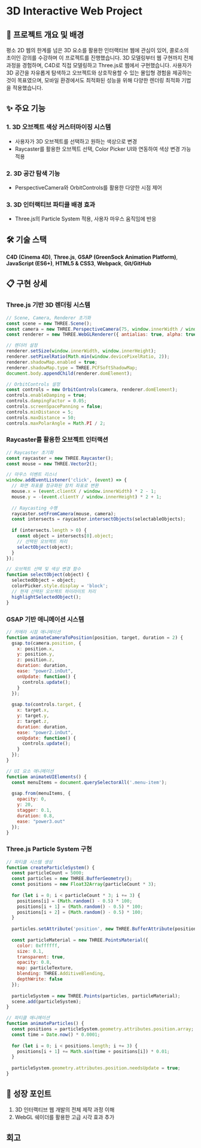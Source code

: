 # 3D Interactive Web Project

## 📝 프로젝트 개요 및 배경
평소 2D 웹의 한계를 넘은 3D 요소를 활용한 인터랙티브 웹에 관심이 있어, 콜로소의 초이인 강의를 수강하며 이 프로젝트를 진행했습니다. 3D 모델링부터 웹 구현까지 전체 과정을 경험하며, C4D로 직접 모델링하고 Three.js로 웹에서 구현했습니다.
사용자가 3D 공간을 자유롭게 탐색하고 오브젝트와 상호작용할 수 있는 몰입형 경험을 제공하는 것이 목표였으며, 모바일 환경에서도 최적화된 성능을 위해 다양한 렌더링 최적화 기법을 적용했습니다.


## ✨ 주요 기능
### 1. 3D 오브젝트 색상 커스터마이징 시스템
- 사용자가 3D 오브젝트를 선택하고 원하는 색상으로 변경
- Raycaster를 활용한 오브젝트 선택, Color Picker UI와 연동하여 색상 변경 가능 적용

### 2. 3D 공간 탐색 기능
- PerspectiveCamera와 OrbitControls를 활용한 다양한 시점 제어

### 3. 3D 인터랙티브 파티클 배경 효과
- Three.js의 Particle System 적용, 사용자 마우스 움직임에 반응

## 🛠️ 기술 스택
**C4D (Cinema 4D)**, 
**Three.js**,  **GSAP (GreenSock Animation Platform)**, **JavaScript (ES6+)**, **HTML5 & CSS3**,
**Webpack**, **Git/GitHub**


## 📋 구현 상세
### Three.js 기반 3D 렌더링 시스템
```javascript
// Scene, Camera, Renderer 초기화
const scene = new THREE.Scene();
const camera = new THREE.PerspectiveCamera(75, window.innerWidth / window.innerHeight, 0.1, 1000);
const renderer = new THREE.WebGLRenderer({ antialias: true, alpha: true });

// 렌더러 설정
renderer.setSize(window.innerWidth, window.innerHeight);
renderer.setPixelRatio(Math.min(window.devicePixelRatio, 2));
renderer.shadowMap.enabled = true;
renderer.shadowMap.type = THREE.PCFSoftShadowMap;
document.body.appendChild(renderer.domElement);

// OrbitControls 설정
const controls = new OrbitControls(camera, renderer.domElement);
controls.enableDamping = true;
controls.dampingFactor = 0.05;
controls.screenSpacePanning = false;
controls.minDistance = 5;
controls.maxDistance = 50;
controls.maxPolarAngle = Math.PI / 2;
```

### Raycaster를 활용한 오브젝트 인터랙션

```javascript
// Raycaster 초기화
const raycaster = new THREE.Raycaster();
const mouse = new THREE.Vector2();

// 마우스 이벤트 리스너
window.addEventListener('click', (event) => {
  // 화면 좌표를 정규화된 장치 좌표로 변환
  mouse.x = (event.clientX / window.innerWidth) * 2 - 1;
  mouse.y = -(event.clientY / window.innerHeight) * 2 + 1;
  
  // Raycasting 수행
  raycaster.setFromCamera(mouse, camera);
  const intersects = raycaster.intersectObjects(selectableObjects);
  
  if (intersects.length > 0) {
    const object = intersects[0].object;
    // 선택된 오브젝트 처리
    selectObject(object);
  }
});

// 오브젝트 선택 및 색상 변경 함수
function selectObject(object) {
  selectedObject = object;
  colorPicker.style.display = 'block';
  // 현재 선택된 오브젝트 하이라이트 처리
  highlightSelectedObject();
}
```

### GSAP 기반 애니메이션 시스템
```javascript
// 카메라 시점 애니메이션
function animateCameraToPosition(position, target, duration = 2) {
  gsap.to(camera.position, {
    x: position.x,
    y: position.y,
    z: position.z,
    duration: duration,
    ease: "power2.inOut",
    onUpdate: function() {
      controls.update();
    }
  });
  
  gsap.to(controls.target, {
    x: target.x,
    y: target.y,
    z: target.z,
    duration: duration,
    ease: "power2.inOut",
    onUpdate: function() {
      controls.update();
    }
  });
}

// UI 요소 애니메이션
function animateUIElements() {
  const menuItems = document.querySelectorAll('.menu-item');
  
  gsap.from(menuItems, {
    opacity: 0,
    y: 20,
    stagger: 0.1,
    duration: 0.8,
    ease: "power3.out"
  });
}
```

### Three.js Particle System 구현
```javascript
// 파티클 시스템 생성
function createParticleSystem() {
  const particleCount = 5000;
  const particles = new THREE.BufferGeometry();
  const positions = new Float32Array(particleCount * 3);
  
  for (let i = 0; i < particleCount * 3; i += 3) {
    positions[i] = (Math.random() - 0.5) * 100;
    positions[i + 1] = (Math.random() - 0.5) * 100;
    positions[i + 2] = (Math.random() - 0.5) * 100;
  }
  
  particles.setAttribute('position', new THREE.BufferAttribute(positions, 3));
  
  const particleMaterial = new THREE.PointsMaterial({
    color: 0xffffff,
    size: 0.1,
    transparent: true,
    opacity: 0.8,
    map: particleTexture,
    blending: THREE.AdditiveBlending,
    depthWrite: false
  });
  
  particleSystem = new THREE.Points(particles, particleMaterial);
  scene.add(particleSystem);
}

// 파티클 애니메이션
function animateParticles() {
  const positions = particleSystem.geometry.attributes.position.array;
  const time = Date.now() * 0.0001;
  
  for (let i = 0; i < positions.length; i += 3) {
    positions[i + 1] += Math.sin(time + positions[i]) * 0.01;
  }
  
  particleSystem.geometry.attributes.position.needsUpdate = true;
}
```
## 🌟 성장 포인트
1. 3D 인터랙티브 웹 개발의 전체 제작 과정 이해
2. WebGL 쉐이더를 활용한 고급 시각 효과 추가

## 회고
